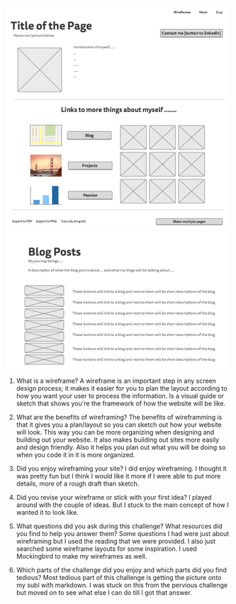 ![SiteMap](imgs/wireframe-index.png)
![SiteMap](imgs/wireframe-blog-index.png)

1. What is a wireframe?
  A wireframe is an important step in any screen design process; it makes it easier for you to plan the layout according to how you want your user to process the information. Is a visual guide or sketch that shows you're the framework of how the website will be like.

2. What are the benefits of wireframing?
  The benefits of wireframming is that it gives you a plan/layout so you can sketch out how your website will look. This way you can be more organizing when designing and building out your website. It also makes building out sites more easily and design friendly. Also it helps you plan out what you will be doing so when you code it in it is more organized.


3. Did you enjoy wireframing your site?
  I did enjoy wireframing. I thought it was pretty fun but I think I would like it more if I were able to put more details, more of a rough draft than sketch.

4. Did you revise your wireframe or stick with your first idea?
  I played around with the couple of ideas. But I stuck to the main concept of how I wanted it to look like.

5. What questions did you ask during this challenge? What resources did you find to help you answer them?
  Some questions I had were just about wireframing but I used the reading that we were provided. I also just searched some wireframe layouts for some inspiration. I used Mockingbird to make my wireframes as well.

6. Which parts of the challenge did you enjoy and which parts did you find tedious?
  Most tedious part of this challenge is getting the picture onto my subl with markdown. I was stuck on this from the pervious challenge but moved on to see what else I can do till I got that answer.

